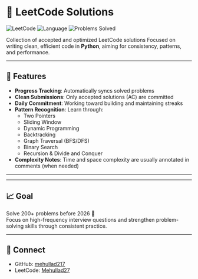 # 🔗 LeetCode Solutions

![LeetCode](https://img.shields.io/badge/LeetCode-Profile-orange)
![Language](https://img.shields.io/badge/python-94.4%25-blue)
![Problems Solved](https://img.shields.io/badge/Problems_Solved-80-brightgreen)

Collection of accepted and optimized LeetCode solutions Focused on writing clean, efficient code in **Python**, aiming for consistency, patterns, and performance.

---

## 📌 Features

- **Progress Tracking**: Automatically syncs solved problems
- **Clean Submissions**: Only accepted solutions (AC) are committed
- **Daily Commitment**: Working toward building and maintaining streaks
- **Pattern Recognition**: Learn through:
  - Two Pointers
  - Sliding Window
  - Dynamic Programming
  - Backtracking
  - Graph Traversal (BFS/DFS)
  - Binary Search
  - Recursion & Divide and Conquer
- **Complexity Notes**: Time and space complexity are usually annotated in comments (when needed)

---


---

## 📈 Goal

Solve 200+ problems before 2026 📅  
Focus on high-frequency interview questions and strengthen problem-solving skills through consistent practice.

---

## 🔗 Connect

- GitHub: [mehullad217](https://github.com/mehullad217)
- LeetCode: [Mehullad27](https://leetcode.com/Mehullad27) 
